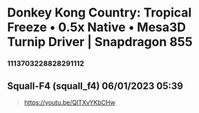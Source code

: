 # Donkey Kong Country: Tropical Freeze • 0.5x Native • Mesa3D Turnip Driver | Snapdragon 855
### 1113703228828291112
## Squall-F4 (squall_f4) 06/01/2023 05:39 

> https://youtu.be/QlTXvYKbCHw

